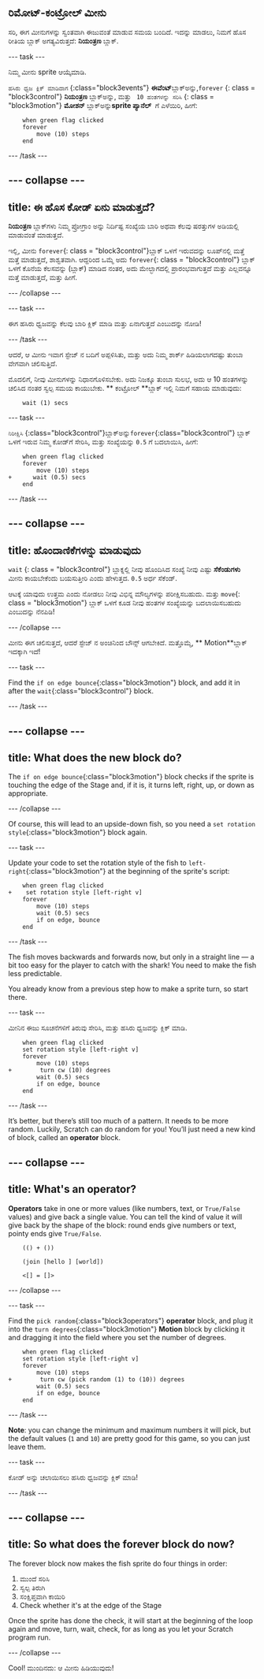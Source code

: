 ## ರಿಮೋಟ್-ಕಂಟ್ರೋಲ್ ಮೀನು

ಸರಿ, ಈಗ ಮೀನುಗಳನ್ನು ಸ್ವಂತವಾಗಿ ಈಜುವಂತೆ ಮಾಡುವ ಸಮಯ ಬಂದಿದೆ. ಇದನ್ನು ಮಾಡಲು, ನಿಮಗೆ ಹೊಸ ರೀತಿಯ ಬ್ಲಾಕ್ ಅಗತ್ಯವಿರುತ್ತದೆ: **ನಿಯಂತ್ರಣ** ಬ್ಲಾಕ್.

\--- task \---

ನಿಮ್ಮ ಮೀನು sprite ಆಯ್ಕೆಮಾಡಿ.

`ಹಸಿರು ಧ್ವಜ ಕ್ಲಿಕ್ ಮಾಡಿದಾಗ` {:class="block3events"} **ಈವೆಂಟ್**ಬ್ಲಾಕ್ಅನ್ನು,`forever` {: class = "block3control"} **ನಿಯಂತ್ರಣ** ಬ್ಲಾಕ್ಅನ್ನು, ಮತ್ತು ` 10 ಹಂತಗಳನ್ನು ಸರಿಸಿ` {: class = "block3motion"} **ಮೋಶನ್** ಬ್ಲಾಕ್ಅನ್ನು**sprite ಪ್ಯಾನೆಲ್** ‌ ಗೆ ಎಳೆಯಿರಿ, ಹೀಗೆ:

```blocks3
    when green flag clicked
    forever
        move (10) steps
    end
```

\--- /task \---

## \--- collapse \---

## title: ಈ ಹೊಸ ಕೋಡ್ ಏನು ಮಾಡುತ್ತದೆ?

**ನಿಯಂತ್ರಣ** ಬ್ಲಾಕ್‌ಗಳು ನಿಮ್ಮ ಪ್ರೋಗ್ರಾಂ ಅನ್ನು ನಿರ್ದಿಷ್ಟ ಸಂಖ್ಯೆಯ ಬಾರಿ ಅಥವಾ ಕೆಲವು ಷರತ್ತುಗಳ ಅಡಿಯಲ್ಲಿ ಮಾಡುವಂತೆ ಮಾಡುತ್ತದೆ.

ಇಲ್ಲಿ, ಮೀನು `forever`{: class = "block3control"}ಬ್ಲಾಕ್ ಒಳಗೆ ಇರುವದನ್ನು ಲೂಪ್‌ನಲ್ಲಿ ಮತ್ತೆ ಮತ್ತೆ ಮಾಡುತ್ತದೆ, ಶಾಶ್ವತವಾಗಿ. ಆದ್ದರಿಂದ ಒಮ್ಮೆ ಅದು `forever`{: class = "block3control"} ಬ್ಲಾಕ್ ಒಳಗೆ ಕೊನೆಯ ಕೆಲಸವನ್ನು (ಬ್ಲಾಕ್) ಮಾಡಿದ ನಂತರ, ಅದು ಮೇಲ್ಭಾಗದಲ್ಲಿ ಪ್ರಾರಂಭವಾಗುತ್ತದೆ ಮತ್ತು ಎಲ್ಲವನ್ನೂ ಮತ್ತೆ ಮಾಡುತ್ತದೆ, ಮತ್ತು ಹೀಗೆ.

\--- /collapse \---

\--- task \---

ಈಗ ಹಸಿರು ಧ್ವಜವನ್ನು ಕೆಲವು ಬಾರಿ ಕ್ಲಿಕ್ ಮಾಡಿ ಮತ್ತು ಏನಾಗುತ್ತದೆ ಎಂಬುದನ್ನು ನೋಡಿ!

\--- /task \---

ಆದರೆ, ಆ ಮೀನು ಇವಾಗ ಸ್ಟೇಜ್ ನ ಬದಿಗೆ ಅಪ್ಪಳಿಸಿತು, ಮತ್ತು ಅದು ನಿಮ್ಮ ಶಾರ್ಕ್ ಹಿಡಿಯಲಾಗದಷ್ಟು ತುಂಬಾ ವೇಗವಾಗಿ ಚಲಿಸುತ್ತಿದೆ.

ಮೊದಲಿಗೆ, ನೀವು ಮೀನುಗಳನ್ನು ನಿಧಾನಗೊಳಿಸಬೇಕು. ಅದು ನಿಜಕ್ಕೂ ತುಂಬಾ ಸುಲಭ, ಅದು ಆ 10 ಹಂತಗಳನ್ನು ಚಲಿಸಿದ ನಂತರ ಸ್ವಲ್ಪ ಸಮಯ ಕಾಯುಬೇಕು. ** ಕಂಟ್ರೋಲ್ **ಬ್ಲಾಕ್ ಇಲ್ಲಿ ನಿಮಗೆ ಸಹಾಯ ಮಾಡುವುದು:

```blocks3
    wait (1) secs
```

\--- task \---

` ನಿರೀಕ್ಷಿಸಿ ` {:class="block3control"}ಬ್ಲಾಕ್ಅನ್ನು`forever`{:class="block3control"} ಬ್ಲಾಕ್ ಒಳಗೆ ಇರುವ ನಿಮ್ಮ ಕೋಡ್‌ಗೆ ಸೇರಿಸಿ, ಮತ್ತು ಸಂಖ್ಯೆಯನ್ನು `0.5` ಗೆ ಬದಲಾಯಿಸಿ, ಹೀಗೆ:

```blocks3
    when green flag clicked
    forever
        move (10) steps
+      wait (0.5) secs
    end
```

\--- /task \---

## \--- collapse \---

## title: ಹೊಂದಾಣಿಕೆಗಳನ್ನು ಮಾಡುವುದು

`wait` {: class = "block3control"} ಬ್ಲಾಕ್ನಲ್ಲಿ ನೀವು ಹೊಂದಿಸಿದ ಸಂಖ್ಯೆ ನೀವು ಎಷ್ಟು **ಸೆಕೆಂಡುಗಳು** ಮೀನು ಕಾಯಬೇಕೆಂದು ಬಯಸುತ್ತೀರಿ ಎಂದು ಹೇಳುತ್ತದ. `0.5` ಅರ್ಧ ಸೆಕೆಂಡ್.

ಆಟಕ್ಕೆ ಯಾವುದು ಉತ್ತಮ ಎಂದು ನೋಡಲು ನೀವು ವಿಭಿನ್ನ ಮೌಲ್ಯಗಳನ್ನು ಪರೀಕ್ಷಿಸಬಹುದು. ಮತ್ತು `move`{: class = "block3motion"} ಬ್ಲಾಕ್ ಒಳಗೆ ಕೂಡ ನೀವು ಹಂತಗಳ ಸಂಖ್ಯೆಯನ್ನು ಬದಲಾಯಿಸಬಹುದು ಎಂಬುದನ್ನು ನೆನಪಿಡಿ!

\--- /collapse \---

ಮೀನು ಈಗ ಚಲಿಸುತ್ತದೆ, ಆದರೆ ಸ್ಟೇಜ್ ನ ಅಂಚಿನಿಂದ ಬೌನ್ಸ್ ಆಗಬೇಕಿದೆ. ಮತ್ತೊಮ್ಮೆ, ** Motion**ಬ್ಲಾಕ್ ಇದಕ್ಕಾಗಿ ಇದೆ!

\--- task \---

Find the `if on edge bounce`{:class="block3motion"} block, and add it in after the `wait`{:class="block3control"} block.

\--- /task \---

## \--- collapse \---

## title: What does the new block do?

The `if on edge bounce`{:class="block3motion"} block checks if the sprite is touching the edge of the Stage and, if it is, it turns left, right, up, or down as appropriate.

\--- /collapse \---

Of course, this will lead to an upside-down fish, so you need a `set rotation style`{:class="block3motion"} block again.

\--- task \---

Update your code to set the rotation style of the fish to `left-right`{:class="block3motion"} at the beginning of the sprite's script:

```blocks3
    when green flag clicked
+    set rotation style [left-right v]
    forever
        move (10) steps
        wait (0.5) secs
        if on edge, bounce
    end
```

\--- /task \---

The fish moves backwards and forwards now, but only in a straight line — a bit too easy for the player to catch with the shark! You need to make the fish less predictable.

You already know from a previous step how to make a sprite turn, so start there.

\--- task \---

ಮೀನಿನ ಈಜು ಸೂಚನೆಗಳಿಗೆ ತಿರುವು ಸೇರಿಸಿ, ಮತ್ತು ಹಸಿರು ಧ್ವಜವನ್ನು ಕ್ಲಿಕ್ ಮಾಡಿ.

```blocks3
    when green flag clicked
    set rotation style [left-right v]
    forever
        move (10) steps
+        turn cw (10) degrees
        wait (0.5) secs
        if on edge, bounce
    end
```

\--- /task \---

It’s better, but there’s still too much of a pattern. It needs to be more random. Luckily, Scratch can do random for you! You’ll just need a new kind of block, called an **operator** block.

## \--- collapse \---

## title: What's an operator?

**Operators** take in one or more values (like numbers, text, or `True/False` values) and give back a single value. You can tell the kind of value it will give back by the shape of the block: round ends give numbers or text, pointy ends give `True/False`.

```blocks3
    (() + ())

    (join [hello ] [world])

    <[] = []>
```

\--- /collapse \---

\--- task \---

Find the `pick random`{:class="block3operators"} **operator** block, and plug it into the `turn degrees`{:class="block3motion"} **Motion** block by clicking it and dragging it into the field where you set the number of degrees.

```blocks3
    when green flag clicked
    set rotation style [left-right v]
    forever 
        move (10) steps
+        turn cw (pick random (1) to (10)) degrees
        wait (0.5) secs
        if on edge, bounce
    end
```

\--- /task \---

**Note**: you can change the minimum and maximum numbers it will pick, but the default values (`1` and `10`) are pretty good for this game, so you can just leave them.

\--- task \---

ಕೋಡ್ ಅನ್ನು ಚಲಾಯಿಸಲು ಹಸಿರು ಧ್ವಜವನ್ನು ಕ್ಲಿಕ್ ಮಾಡಿ!

\--- /task \---

## \--- collapse \---

## title: So what does the forever block do now?

The forever block now makes the fish sprite do four things in order:

1. ಮುಂದೆ ಸರಿಸಿ
2. ಸ್ವಲ್ಪ ತಿರುಗಿ
3. ಸಂಕ್ಷಿಪ್ತವಾಗಿ ಕಾಯಿರಿ
4. Check whether it's at the edge of the Stage

Once the sprite has done the check, it will start at the beginning of the loop again and move, turn, wait, check, for as long as you let your Scratch program run.

\--- /collapse \---

Cool! ಮುಂದಿನದು: ಆ ಮೀನು ಹಿಡಿಯುವುದು!